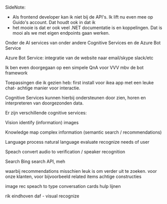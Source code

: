 SideNote:

- Als frontend developer kan ik niet bij de API's. Ik lift nu even mee op Guido's account. Dat houdt ook in dat ik 
- het mooie is dat er ook veel .NET documentatie is en koppelingen. Dat is mooi als we met eigen endpoints gaan werken.

Onder de AI services van onder andere Cognitive Services en de Azure Bot Service

Azure Bot Service:
integratie van de website naar email/skype slack/etc

Ik ben even doorgegaan op een simpele QnA voor VVV mbv de bot framework




Toepassingen die ik gezien heb: first install voor ikea app met een leuke chat- achtige manier voor interactie.

Cognitive Services kunnen hierbij ondersteunen door zien, horen en interpreteren van doorgezonden data.

Er zijn verschillende cognitive services:

Vision
	identify (information) images

Knowledge
	map complex information (semantic search / recommendations)

Language
	process natural language evaluate recognize needs of user

Speach
	convert audio to verification / speaker recognition

Search
	Bing search API, meh


 waarbij recommendations misschien leuk is om verder uit te zoeken. voor onze klanten, voor bijvoorbeeld related items achtige constructies

image rec
speach to type
conversation cards
hulp lijnen 

rik eindhoven daf - visual recognize


